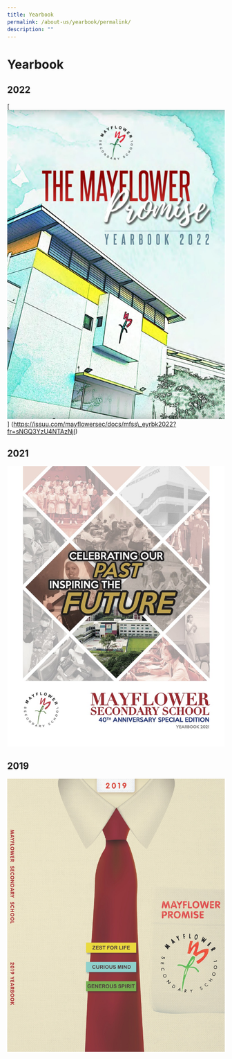 ```yaml
---
title: Yearbook
permalink: /about-us/yearbook/permalink/
description: ""
---
```

Yearbook
========

2022
----
[![2022 Yearbook](/images/yearbook%202022.png)]
(https://issuu.com/mayflowersec/docs/mfss\_eyrbk2022?fr=sNGQ3YzU4NTAzNjI)


2021
----
[![2021 Yearbook](/images/2021.jpg)](https://issuu.com/mayflowersec/docs/mayflower_sec_yearbook_2021?fr=sMWI4NDU4NTAzNjI)


2019
----
[![2021 Yearbook](/images/2019.jpg)](https://issuu.com/mayflowersec/docs/mayflower-yearbook_2019?fr=sM2E5ZjU4NTAzNjI)